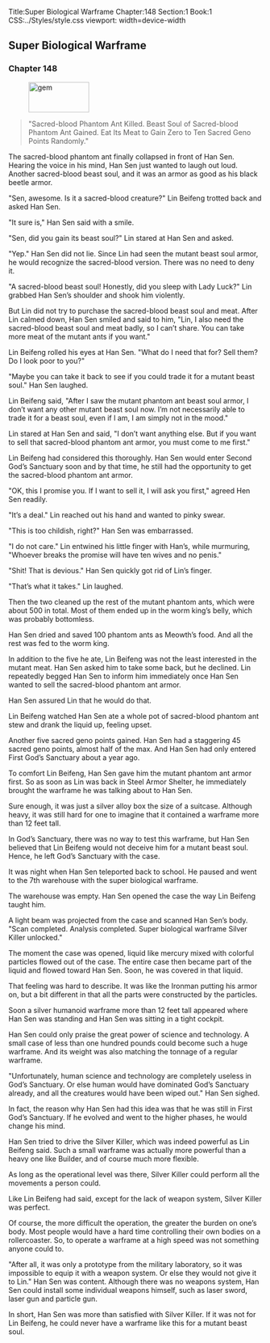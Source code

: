Title:Super Biological Warframe 
Chapter:148 
Section:1 
Book:1 
CSS:../Styles/style.css 
viewport: width=device-width
  
## Super Biological Warframe
### Chapter 148
  
<figure>
	<img src="../Images/gem.gif" alt="gem" id="gem" width="120" height="60" />
</figure>
  

  

> "Sacred-blood Phantom Ant Killed. Beast Soul of Sacred-blood Phantom Ant Gained. Eat Its Meat to Gain Zero to Ten Sacred Geno Points Randomly."
>

The sacred-blood phantom ant finally collapsed in front of Han Sen. Hearing the voice in his mind, Han Sen just wanted to laugh out loud. Another sacred-blood beast soul, and it was an armor as good as his black beetle armor.

"Sen, awesome. Is it a sacred-blood creature?" Lin Beifeng trotted back and asked Han Sen.

"It sure is," Han Sen said with a smile.

"Sen, did you gain its beast soul?" Lin stared at Han Sen and asked.

"Yep." Han Sen did not lie. Since Lin had seen the mutant beast soul armor, he would recognize the sacred-blood version. There was no need to deny it.

"A sacred-blood beast soul! Honestly, did you sleep with Lady Luck?" Lin grabbed Han Sen’s shoulder and shook him violently.

But Lin did not try to purchase the sacred-blood beast soul and meat. After Lin calmed down, Han Sen smiled and said to him, "Lin, I also need the sacred-blood beast soul and meat badly, so I can’t share. You can take more meat of the mutant ants if you want."

Lin Beifeng rolled his eyes at Han Sen. "What do I need that for? Sell them? Do I look poor to you?"

"Maybe you can take it back to see if you could trade it for a mutant beast soul." Han Sen laughed.

Lin Beifeng said, "After I saw the mutant phantom ant beast soul armor, I don’t want any other mutant beast soul now. I’m not necessarily able to trade it for a beast soul, even if I am, I am simply not in the mood."

Lin stared at Han Sen and said, "I don’t want anything else. But if you want to sell that sacred-blood phantom ant armor, you must come to me first."

Lin Beifeng had considered this thoroughly. Han Sen would enter Second God’s Sanctuary soon and by that time, he still had the opportunity to get the sacred-blood phantom ant armor.

"OK, this I promise you. If I want to sell it, I will ask you first," agreed Hen Sen readily.

"It’s a deal." Lin reached out his hand and wanted to pinky swear.

"This is too childish, right?" Han Sen was embarrassed.

"I do not care." Lin entwined his little finger with Han’s, while murmuring, "Whoever breaks the promise will have ten wives and no penis."

"Shit! That is devious." Han Sen quickly got rid of Lin’s finger.

"That’s what it takes." Lin laughed.

Then the two cleaned up the rest of the mutant phantom ants, which were about 500 in total. Most of them ended up in the worm king’s belly, which was probably bottomless.

Han Sen dried and saved 100 phantom ants as Meowth’s food. And all the rest was fed to the worm king.

In addition to the five he ate, Lin Beifeng was not the least interested in the mutant meat. Han Sen asked him to take some back, but he declined. Lin repeatedly begged Han Sen to inform him immediately once Han Sen wanted to sell the sacred-blood phantom ant armor.

Han Sen assured Lin that he would do that.

Lin Beifeng watched Han Sen ate a whole pot of sacred-blood phantom ant stew and drank the liquid up, feeling upset.

Another five sacred geno points gained. Han Sen had a staggering 45 sacred geno points, almost half of the max. And Han Sen had only entered First God’s Sanctuary about a year ago.

To comfort Lin Beifeng, Han Sen gave him the mutant phantom ant armor first. So as soon as Lin was back in Steel Armor Shelter, he immediately brought the warframe he was talking about to Han Sen.

Sure enough, it was just a silver alloy box the size of a suitcase. Although heavy, it was still hard for one to imagine that it contained a warframe more than 12 feet tall.

In God’s Sanctuary, there was no way to test this warframe, but Han Sen believed that Lin Beifeng would not deceive him for a mutant beast soul. Hence, he left God’s Sanctuary with the case.

It was night when Han Sen teleported back to school. He paused and went to the 7th warehouse with the super biological warframe.

The warehouse was empty. Han Sen opened the case the way Lin Beifeng taught him.

A light beam was projected from the case and scanned Han Sen’s body. "Scan completed. Analysis completed. Super biological warframe Silver Killer unlocked."

The moment the case was opened, liquid like mercury mixed with colorful particles flowed out of the case. The entire case then became part of the liquid and flowed toward Han Sen. Soon, he was covered in that liquid.

That feeling was hard to describe. It was like the Ironman putting his armor on, but a bit different in that all the parts were constructed by the particles.

Soon a silver humanoid warframe more than 12 feet tall appeared where Han Sen was standing and Han Sen was sitting in a tight cockpit.

Han Sen could only praise the great power of science and technology. A small case of less than one hundred pounds could become such a huge warframe. And its weight was also matching the tonnage of a regular warframe.

"Unfortunately, human science and technology are completely useless in God’s Sanctuary. Or else human would have dominated God’s Sanctuary already, and all the creatures would have been wiped out." Han Sen sighed.

In fact, the reason why Han Sen had this idea was that he was still in First God’s Sanctuary. If he evolved and went to the higher phases, he would change his mind.

Han Sen tried to drive the Silver Killer, which was indeed powerful as Lin Beifeng said. Such a small warframe was actually more powerful than a heavy one like Builder, and of course much more flexible.

As long as the operational level was there, Silver Killer could perform all the movements a person could.

Like Lin Beifeng had said, except for the lack of weapon system, Silver Killer was perfect.

Of course, the more difficult the operation, the greater the burden on one’s body. Most people would have a hard time controlling their own bodies on a rollercoaster. So, to operate a warframe at a high speed was not something anyone could to.

"After all, it was only a prototype from the military laboratory, so it was impossible to equip it with a weapon system. Or else they would not give it to Lin." Han Sen was content. Although there was no weapons system, Han Sen could install some individual weapons himself, such as laser sword, laser gun and particle gun.

In short, Han Sen was more than satisfied with Silver Killer. If it was not for Lin Beifeng, he could never have a warframe like this for a mutant beast soul.